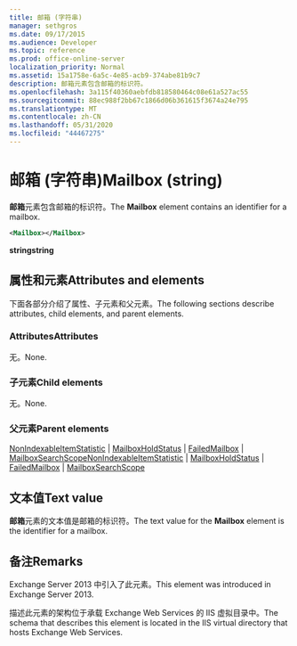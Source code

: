 ```yaml
---
title: 邮箱 (字符串)
manager: sethgros
ms.date: 09/17/2015
ms.audience: Developer
ms.topic: reference
ms.prod: office-online-server
localization_priority: Normal
ms.assetid: 15a1758e-6a5c-4e85-acb9-374abe81b9c7
description: 邮箱元素包含邮箱的标识符。
ms.openlocfilehash: 3a115f40360aebfdb818580464c08e61a527ac55
ms.sourcegitcommit: 88ec988f2bb67c1866d06b361615f3674a24e795
ms.translationtype: MT
ms.contentlocale: zh-CN
ms.lasthandoff: 05/31/2020
ms.locfileid: "44467275"
---
```

# <a name="mailbox-string"></a><span data-ttu-id="a1711-103">邮箱 (字符串)</span><span class="sxs-lookup"><span data-stu-id="a1711-103">Mailbox (string)</span></span>

<span data-ttu-id="a1711-104">**邮箱**元素包含邮箱的标识符。</span><span class="sxs-lookup"><span data-stu-id="a1711-104">The **Mailbox** element contains an identifier for a mailbox.</span></span> 
  
```XML
<Mailbox></Mailbox>
```

<span data-ttu-id="a1711-105">**string**</span><span class="sxs-lookup"><span data-stu-id="a1711-105">**string**</span></span>

## <a name="attributes-and-elements"></a><span data-ttu-id="a1711-106">属性和元素</span><span class="sxs-lookup"><span data-stu-id="a1711-106">Attributes and elements</span></span>

<span data-ttu-id="a1711-107">下面各部分介绍了属性、子元素和父元素。</span><span class="sxs-lookup"><span data-stu-id="a1711-107">The following sections describe attributes, child elements, and parent elements.</span></span>
  
### <a name="attributes"></a><span data-ttu-id="a1711-108">Attributes</span><span class="sxs-lookup"><span data-stu-id="a1711-108">Attributes</span></span>

<span data-ttu-id="a1711-109">无。</span><span class="sxs-lookup"><span data-stu-id="a1711-109">None.</span></span>
  
### <a name="child-elements"></a><span data-ttu-id="a1711-110">子元素</span><span class="sxs-lookup"><span data-stu-id="a1711-110">Child elements</span></span>

<span data-ttu-id="a1711-111">无。</span><span class="sxs-lookup"><span data-stu-id="a1711-111">None.</span></span>
  
### <a name="parent-elements"></a><span data-ttu-id="a1711-112">父元素</span><span class="sxs-lookup"><span data-stu-id="a1711-112">Parent elements</span></span>

<span data-ttu-id="a1711-113">[NonIndexableItemStatistic](nonindexableitemstatistic.md)  | [MailboxHoldStatus](mailboxholdstatus.md)  | [FailedMailbox](failedmailbox.md)  | [MailboxSearchScope](mailboxsearchscope.md)</span><span class="sxs-lookup"><span data-stu-id="a1711-113">[NonIndexableItemStatistic](nonindexableitemstatistic.md) | [MailboxHoldStatus](mailboxholdstatus.md) | [FailedMailbox](failedmailbox.md) | [MailboxSearchScope](mailboxsearchscope.md)</span></span>
  
## <a name="text-value"></a><span data-ttu-id="a1711-114">文本值</span><span class="sxs-lookup"><span data-stu-id="a1711-114">Text value</span></span>

<span data-ttu-id="a1711-115">**邮箱**元素的文本值是邮箱的标识符。</span><span class="sxs-lookup"><span data-stu-id="a1711-115">The text value for the **Mailbox** element is the identifier for a mailbox.</span></span> 
  
## <a name="remarks"></a><span data-ttu-id="a1711-116">备注</span><span class="sxs-lookup"><span data-stu-id="a1711-116">Remarks</span></span>

<span data-ttu-id="a1711-117">Exchange Server 2013 中引入了此元素。</span><span class="sxs-lookup"><span data-stu-id="a1711-117">This element was introduced in Exchange Server 2013.</span></span>
  
<span data-ttu-id="a1711-118">描述此元素的架构位于承载 Exchange Web Services 的 IIS 虚拟目录中。</span><span class="sxs-lookup"><span data-stu-id="a1711-118">The schema that describes this element is located in the IIS virtual directory that hosts Exchange Web Services.</span></span>
  

